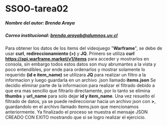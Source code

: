 # SSOO-tarea02
##### Nombre del autor: Brenda Araya
##### Correo institucional: brenda.arayab@alumnos.uv.cl
 Para obtener los datos de los items del videojuego "**Warframe**", se debe de usar **curl**, **redireccionamiento (>)** y **JQ**.
 Primero se utiliza **curl https://api.warframe.market/v1/items** para acceder y mostrarlos en consola, sin embargo todos estos datos son muy abrumantes a la vista y poco entendibles, por ende para ordenarlos y mostrar solamente lo requerido **(id e item_name)** se utilizara **JQ** para realizar un filtro a la informacion y luego guardarla en un archivo .json llamado **items.json**
 Se decidio eliminar parte de la informacion para realizar el filtrado debido a que era mas sencillo que filtrarlo directamente, por lo tanto se elimina **thumbs** y **url_name** para solo dejar **id **y** item_name**.
 Una vez resuelto el filtrado de datos, ya se puede redireccionar hacia un archivo json con **>**, guardandolo en el archivo llamado items.json que mencionamos anteriormente.
 Ya finalizado el proceso se muestra el mensaje JSON CREADO CON EXITO mostrando que si se logro realizar el ejercicio.
